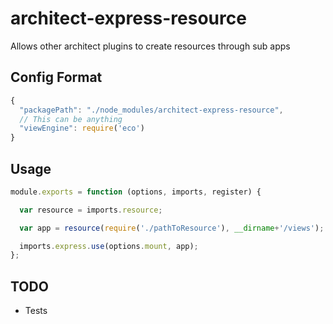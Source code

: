 # architect-express-resource

Allows other architect plugins to create resources through sub apps

## Config Format

```js
{
  "packagePath": "./node_modules/architect-express-resource",
  // This can be anything
  "viewEngine": require('eco')
}
```

## Usage

```js
module.exports = function (options, imports, register) {

  var resource = imports.resource;

  var app = resource(require('./pathToResource'), __dirname+'/views');

  imports.express.use(options.mount, app);
};
```

## TODO
- Tests
